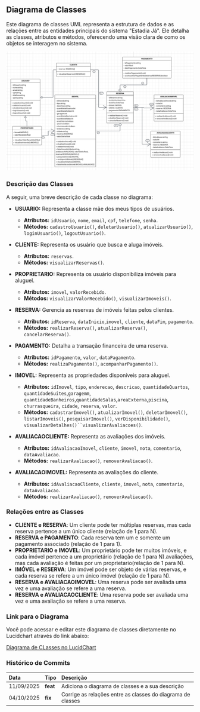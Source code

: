 ## Diagrama de Classes

Este diagrama de classes UML representa a estrutura de dados e as relações entre as entidades principais do sistema "Estadia Já". Ele detalha as classes, atributos e métodos, oferecendo uma visão clara de como os objetos se interagem no sistema.

![Diagrama UML](./images/diagramaUML.png)

### Descrição das Classes

A seguir, uma breve descrição de cada classe no diagrama:

* **USUARIO:** Representa a classe mãe dos meus tipos de usuários.
    * **Atributos:** `idUsuario`, `nome`, `email`, `cpf`, `telefone`, `senha`.
    * **Métodos:** `cadastroUsuario()`, `deletarUsuario()`, `atualizarUsuario()`, `loginUsuario()`, `logoutUsuario()`.

* **CLIENTE:** Representa os usuário que  busca e aluga imóveis.
    * **Atributos:** `reservas`.
    * **Métodos:** `visualizarReservas()`.

* **PROPRIETARIO:** Representa os usuário disponibiliza imóveis para aluguel.
    * **Atributos:** `imovel`, `valorRecebido`.
    * **Métodos:** `visualizarValorRecebido()`, `visualizarImoveis()`.

* **RESERVA:** Gerencia as reservas de imóveis feitas pelos clientes.
    * **Atributos:** `idReserva`, `dataInicio`,`imovel`, `cliente`, `dataFim`, `pagamento`.
    * **Métodos:** `realizarReserva()`, `atualizarReserva()`, `cancelarReserva()`.

* **PAGAMENTO:** Detalha a transação financeira de uma reserva.
    * **Atributos:** `idPagamento`, `valor`, `dataPagamento`.
    * **Métodos:** `realizaPagamento()`, `acompanharPagamento()`.

* **IMOVEL:** Representa as propriedades disponíveis para aluguel.
    * **Atributos:** `idImovel`, `tipo`, `enderecao`, `descricao`, `quantidadeQuartos`, `quantidadeSuites`,`garagemm`, `quantidadeBanheiros`,`quantidadeSalas`,`areaExterna`,`piscina`, `churrasqueira`, `cidade`, `reserva`, `valor`.
    * **Métodos:** `cadastrarImovel()`, `atualizarImovel()`, `deletarImovel()`, `listarImoveis()`, `pesquisarImovel()`, `verDisponibilidade()`, `visualizarDetalhes()``visualizarAvaliacoes()`.

* **AVALIACAOCLIENTE:** Representa as avaliações dos imóveis.
    * **Atributos:** `idAvaliacaoImovel`, `cliente`, `imovel`, `nota`, `comentario`, `dataAvaliacao`.
    * **Métodos:** `realizarAvaliacao()`, `removerAvaliacao()`.

* **AVALIACAOIMOVEL:** Representa as avaliações do cliente.
    * **Atributos:** `idAvaliacaoCliente`, `cliente`, `imovel`, `nota`, `comentario`, `dataAvaliacao`.
    * **Métodos:** `realizarAvaliacao()`, `removerAvaliacao()`.

### Relações entre as Classes

* **CLIENTE e RESERVA**: Um cliente pode ter múltiplas reservas, mas cada reserva pertence a um único cliente (relação de 1 para N).
* **RESERVA e PAGAMENTO**: Cada reserva tem um e somente um pagamento associado (relação de 1 para 1).
* **PROPRIETARIO e IMOVEL**: Um proprietário pode ter muitos imóveis, e cada imóvel pertence a um proprietário (relação de 1 para N).avaliações, mas cada avaliação é feitas por um proprietario(relação de 1 para N).
* **IMÓVEL e RESERVA**: Um imóvel pode ser objeto de várias reservas, e cada reserva se refere a um único imóvel (relação de 1 para N).
* **RESERVA e AVALIACAOIMOVEL**: Uma reserva pode ser avaliada uma vez e uma avaliação se refere a uma reserva.
* **RESERVA e AVALIACAOCLIENTE**: Uma reserva pode ser avaliada uma vez e uma avaliação se refere a uma reserva.

### Link para o Diagrama

Você pode acessar e editar este diagrama de classes diretamente no Lucidchart através do link abaixo:


[Diagrama de CLasses no LucidChart](https://lucid.app/lucidchart/b7cc4921-8546-4736-9e75-fded6500042b/edit?viewport_loc=-944%2C9%2C3777%2C1509%2C0_0&invitationId=inv_4f0bb6e0-f0f3-484e-ae32-f31afa6f854d)

### Histórico de Commits

|    Data    |   Tipo   |                     Descrição                    |
| :--------- | :------- | :----------------------------------------------- |
| 11/09/2025 | **feat** | Adiciona o diagrama de classes e a sua descrição |
| 04/10/2025 | **fix** | Corrige as relações entre as classes do diagrama de classes |

